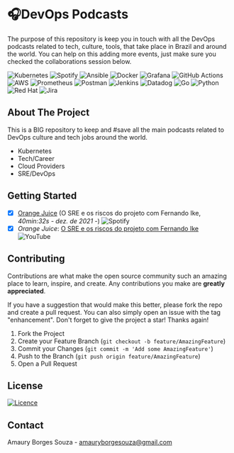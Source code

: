 <!-- Improved compatibility of back to top link: See: https://github.com/othneildrew/Best-README-Template/pull/73 -->
<a name="readme-top"></a>
<!--
*** Thanks for checking out the Best-README-Template. If you have a suggestion
*** that would make this better, please fork the repo and create a pull request
*** or simply open an issue with the tag "enhancement".
*** Don't forget to give the project a star!
*** Thanks again! Now go create something AMAZING! :D
-->

# 🎧DevOps Podcasts
The purpose of this repository is keep you in touch with all the DevOps podcasts related to tech, culture, tools, that take place in Brazil and around the world. You can help on this adding more events, just make sure you checked the collaborations session below.

![Kubernetes](https://img.shields.io/badge/kubernetes-%23326ce5.svg?style=for-the-badge&logo=kubernetes&logoColor=white) ![Spotify](https://img.shields.io/badge/Spotify-1ED760?style=for-the-badge&logo=spotify&logoColor=white) ![Ansible](https://img.shields.io/badge/ansible-%231A1918.svg?style=for-the-badge&logo=ansible&logoColor=white) ![Docker](https://img.shields.io/badge/docker-%230db7ed.svg?style=for-the-badge&logo=docker&logoColor=white) ![Grafana](https://img.shields.io/badge/grafana-%23F46800.svg?style=for-the-badge&logo=grafana&logoColor=white) ![GitHub Actions](https://img.shields.io/badge/github%20actions-%232671E5.svg?style=for-the-badge&logo=githubactions&logoColor=white) ![AWS](https://img.shields.io/badge/AWS-%23FF9900.svg?style=for-the-badge&logo=amazon-aws&logoColor=white) ![Prometheus](https://img.shields.io/badge/Prometheus-E6522C?style=for-the-badge&logo=Prometheus&logoColor=white) ![Postman](https://img.shields.io/badge/Postman-FF6C37?style=for-the-badge&logo=postman&logoColor=white) ![Jenkins](https://img.shields.io/badge/jenkins-%232C5263.svg?style=for-the-badge&logo=jenkins&logoColor=white) ![Datadog](https://img.shields.io/badge/datadog-%23632CA6.svg?style=for-the-badge&logo=datadog&logoColor=white) ![Go](https://img.shields.io/badge/go-%2300ADD8.svg?style=for-the-badge&logo=go&logoColor=white) ![Python](https://img.shields.io/badge/python-3670A0?style=for-the-badge&logo=python&logoColor=ffdd54) ![Red Hat](https://img.shields.io/badge/Red%20Hat-EE0000?style=for-the-badge&logo=redhat&logoColor=white) ![Jira](https://img.shields.io/badge/jira-%230A0FFF.svg?style=for-the-badge&logo=jira&logoColor=white)

<!-- ABOUT THE PROJECT -->
## About The Project
This is a BIG repository to keep and #save all the main podcasts related to DevOps culture and tech jobs around the world.

- Kubernetes 
- Tech/Career
- Cloud Providers
- SRE/DevOps

<!-- GETTING STARTED -->
## Getting Started
- [x] [Orange Juice](https://open.spotify.com/episode/2faHtcnnoY5DM5GJEKzWsb?si=b27d1f23fa2c42cd) (O SRE e os riscos do projeto com Fernando Ike, *40min:32s - dez. de 2021 -*) ![Spotify](https://img.shields.io/badge/Spotify-1ED760?style=for-the-badge&logo=spotify&logoColor=white) 
- [x] *Orange Juice*: [O SRE e os riscos do projeto com Fernando Ike](https://open.spotify.com/episode/2faHtcnnoY5DM5GJEKzWsb?si=b27d1f23fa2c42cd) ![YouTube](https://img.shields.io/badge/YouTube-%23FF0000.svg?style=for-the-badge&logo=YouTube&logoColor=white)

<!-- CONTRIBUTING -->
## Contributing
Contributions are what make the open source community such an amazing place to learn, inspire, and create. Any contributions you make are **greatly appreciated**.

If you have a suggestion that would make this better, please fork the repo and create a pull request. You can also simply open an issue with the tag "enhancement".
Don't forget to give the project a star! Thanks again!

1. Fork the Project
2. Create your Feature Branch (`git checkout -b feature/AmazingFeature`)
3. Commit your Changes (`git commit -m 'Add some AmazingFeature'`)
4. Push to the Branch (`git push origin feature/AmazingFeature`)
5. Open a Pull Request

<!-- LICENSE -->
## License
[![Licence](https://img.shields.io/github/license/Ileriayo/markdown-badges?style=for-the-badge)](./LICENSE)

<!-- CONTACT -->
## Contact
Amaury Borges Souza - amauryborgesouza@gmail.com
